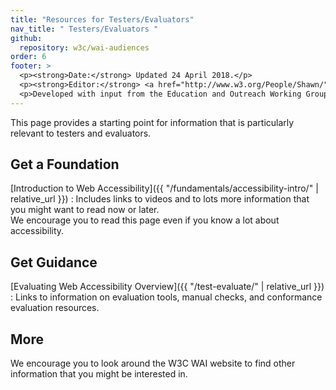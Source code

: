 ```yaml
---
title: "Resources for Testers/Evaluators"
nav_title: " Testers/Evaluators "
github:
  repository: w3c/wai-audiences
order: 6
footer: >
  <p><strong>Date:</strong> Updated 24 April 2018.</p>
  <p><strong>Editor:</strong> <a href="http://www.w3.org/People/Shawn/">Shawn Lawton Henry</a>.</p>
  <p>Developed with input from the Education and Outreach Working Group (<a href="http://www.w3.org/WAI/EO/">EOWG</a>).</p>
---
```


This page provides a starting point for information that is particularly relevant to testers and evaluators.

## Get a Foundation

[Introduction to Web Accessibility]({{ "/fundamentals/accessibility-intro/" | relative_url }})
: Includes links to videos and to lots more information that you might want to read now or later.<br/>We encourage you to read this page even if you know a lot about accessibility.

## Get Guidance

[Evaluating Web Accessibility Overview]({{ "/test-evaluate/" | relative_url }})
: Links to information on evaluation tools, manual checks, and conformance evaluation resources.

## More

We encourage you to look around the W3C WAI website to find other information that you might be interested in.
